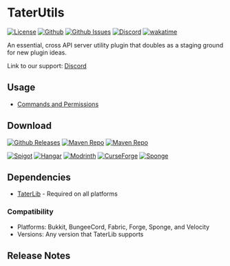 # TaterUtils

[![License](https://img.shields.io/github/license/p0t4t0sandwich/TaterUtils?color=blue)](https://img.shields.io/github/downloads/p0t4t0sandwich/TaterUtils/LICENSE)
[![Github](https://img.shields.io/github/stars/p0t4t0sandwich/TaterUtils)](https://github.com/p0t4t0sandwich/TaterUtils)
[![Github Issues](https://img.shields.io/github/issues/p0t4t0sandwich/TaterUtils?label=Issues)](https://github.com/p0t4t0sandwich/TaterUtils/issues)
[![Discord](https://img.shields.io/discord/1067482396246683708?color=7289da&logo=discord&logoColor=white)](https://discord.neuralnexus.dev)
[![wakatime](https://wakatime.com/badge/github/p0t4t0sandwich/TaterUtils.svg)](https://wakatime.com/badge/github/p0t4t0sandwich/TaterUtils)

An essential, cross API server utility plugin that doubles as a staging ground for new plugin ideas.

Link to our support: [Discord](https://discord.neuralnexus.dev)

## Usage

- [Commands and Permissions](https://github.com/p0t4t0sandwich/TaterUtils/wiki/Commands-and-Permissions)

## Download

[![Github Releases](https://img.shields.io/github/downloads/p0t4t0sandwich/TaterUtils/total?label=Github&logo=github&color=181717)](https://github.com/p0t4t0sandwich/TaterUtils/releases)
[![Maven Repo](https://img.shields.io/maven-metadata/v?label=Release&metadataUrl=https%3A%2F%2Fmaven.neuralnexus.dev%2Freleases%2Fdev%2Fneuralnexus%2FTaterUtils%2Fmaven-metadata.xml)](https://maven.neuralnexus.dev/#/releases/dev/neuralnexus/TaterUtils)
[![Maven Repo](https://img.shields.io/maven-metadata/v?label=Snapshot&metadataUrl=https%3A%2F%2Fmaven.neuralnexus.dev%2Fsnapshots%2Fdev%2Fneuralnexus%2FTaterUtils%2Fmaven-metadata.xml)](https://maven.neuralnexus.dev/#/snapshots/dev/neuralnexus/TaterUtils)

[![Spigot](https://img.shields.io/spiget/downloads/xxxxxx?label=Spigot&logo=spigotmc&color=ED8106)](https://www.spigotmc.org/resources/taterutils.xxxxxx/)
[![Hangar](https://img.shields.io/badge/Hangar-download-blue)](https://hangar.papermc.io/p0t4t0sandwich/TaterUtils)
[![Modrinth](https://img.shields.io/modrinth/dt/taterutils?label=Modrinth&logo=modrinth&color=00AF5C)](https://modrinth.com/mod/taterutils)
[![CurseForge](https://img.shields.io/curseforge/dt/xxxxxx?label=CurseForge&logo=curseforge&color=F16436)](https://www.curseforge.com/minecraft/mc-mods/taterutils)
[![Sponge](https://img.shields.io/ore/dt/taterutils?label=Sponge&logo=https%3A%2F%2Fspongepowered.org%2Ffavicon.ico&color=F7CF0D)](https://ore.spongepowered.org/p0t4t0sandwich/TaterUtils)

## Dependencies

- [TaterLib](https://github.com/p0t4t0sandwich/TaterLib) - Required on all platforms

### Compatibility

- Platforms: Bukkit, BungeeCord, Fabric, Forge, Sponge, and Velocity
- Versions: Any version that TaterLib supports

## Release Notes
